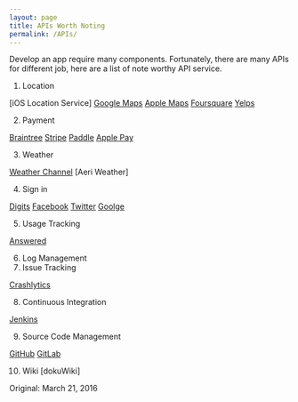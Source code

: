 ```yaml
---
layout: page
title: APIs Worth Noting
permalink: /APIs/
---
```


Develop an app require many components. Fortunately, there are many APIs for different job, here are a list of note worthy API service. 

1. Location 

[iOS Location Service]
[Google Maps]()
[Apple Maps]()
[Foursquare]()
[Yelps]()

2. Payment

[Braintree]()
[Stripe]()
[Paddle]()
[Apple Pay]()

3. Weather

[Weather Channel]()
[Aeri Weather]

4. Sign in

[Digits]()
[Facebook]()
[Twitter]()
[Goolge]()


5. Usage Tracking

[Answered]()

6. Log Management
7. Issue Tracking

[Crashlytics]()

8. Continuous Integration

[Jenkins]()

9. Source Code Management

[GitHub]()
[GitLab]()

10. Wiki
[dokuWiki]


Original: March 21, 2016